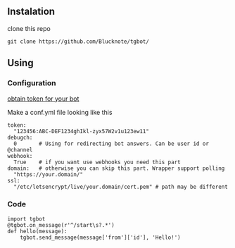 ## Instalation
clone this repo

`git clone https://github.com/Blucknote/tgbot/`

## Using
### Configuration

[obtain token for your bot](https://core.telegram.org/bots/api#authorizing-your-bot)

Make a conf.yml file looking like this
```
token:
  "123456:ABC-DEF1234ghIkl-zyx57W2v1u123ew11" 
debugch:
  0       # Using for redirecting bot answers. Can be user id or @channel
webhook:
  True    # if you want use webhooks you need this part
domain:   # otherwise you can skip this part. Wrapper support polling
  "https://your.domain/"
ssl:
  "/etc/letsencrypt/live/your.domain/cert.pem" # path may be different
```

### Code
```
import tgbot
@tgbot.on_message(r'^/start\s?.*')
def hello(message):
    tgbot.send_message(message['from']['id'], 'Hello!')
```
